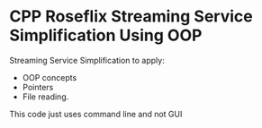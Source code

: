 # CPP Roseflix Streaming Service Simplification Using OOP
Streaming Service Simplification to apply:
  - OOP concepts
  - Pointers 
  - File reading.

This code just uses command line and not GUI
